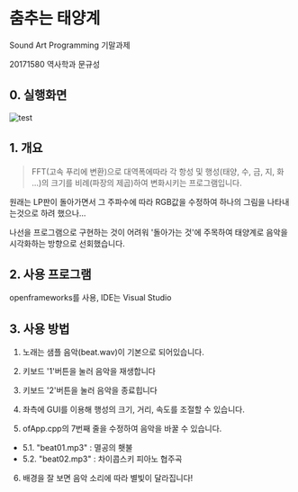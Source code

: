 # 춤추는 태양계
Sound Art Programming 기말과제 

20171580 역사학과 문규성

## 0. 실행화면
![test](https://user-images.githubusercontent.com/55483479/70780668-685fe080-1dc8-11ea-898a-63af255a8479.png)

## 1. 개요
> FFT(고속 푸리에 변환)으로 대역폭에따라 각 항성 및 행성(태양, 수, 금, 지, 화 ...)의 크기를 비례(파장의 제곱)하여 변화시키는 프로그램입니다.

원래는 LP판이 돌아가면서 그 주파수에 따라 RGB값을 수정하여 하나의 그림을 나타내는것으로 하려 했으나...

나선을 프로그램으로 구현하는 것이 어려워 '돌아가는 것'에 주목하여 태양계로 음악을 시각화하는 방향으로 선회했습니다.

## 2. 사용 프로그램
openframeworks를 사용, IDE는 Visual Studio

## 3. 사용 방법
1. 노래는 샘플 음악(beat.wav)이 기본으로 되어있습니다. 

2. 키보드 '1'버튼을 눌러 음악을 재생합니다

3. 키보드 '2'버튼을 눌러 음악을 종료힙니다

4. 좌측에 GUI를 이용해 행성의 크기, 거리, 속도를 조절할 수 있습니다.

5. ofApp.cpp의 7번째 줄을 수정하여 음악을 바꿀 수 있습니다.
- 5.1. "beat01.mp3" : 멸공의 횃불
- 5.2. "beat02.mp3" : 차이콥스키 피아노 협주곡

6. 배경을 잘 보면 음악 소리에 따라 별빛이 달라집니다!
